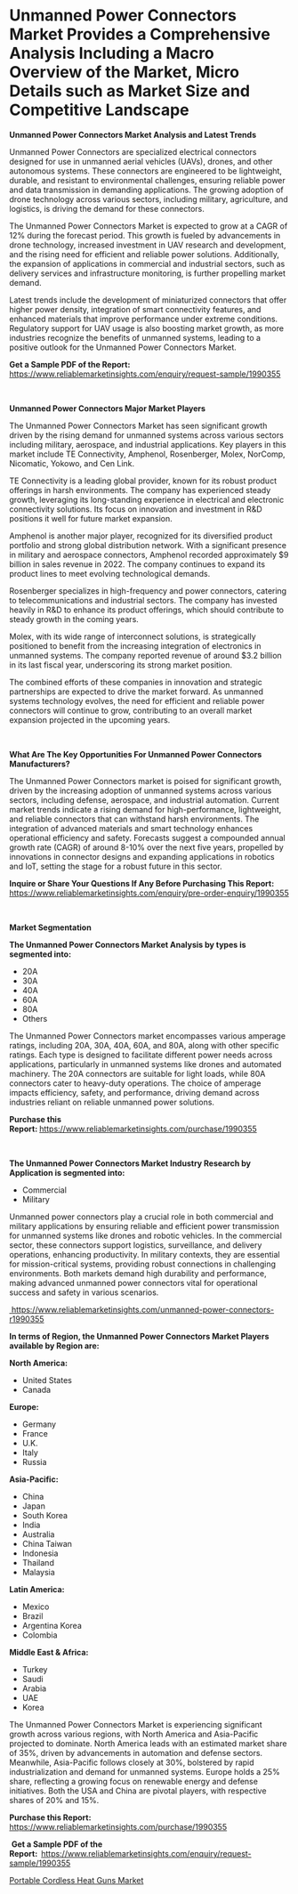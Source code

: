 <p><h1>Unmanned Power Connectors Market Provides a Comprehensive Analysis Including a Macro Overview of the Market, Micro Details such as Market Size and Competitive Landscape</h1></p><p><strong>Unmanned Power Connectors Market Analysis and Latest Trends</strong></p>
<p><p>Unmanned Power Connectors are specialized electrical connectors designed for use in unmanned aerial vehicles (UAVs), drones, and other autonomous systems. These connectors are engineered to be lightweight, durable, and resistant to environmental challenges, ensuring reliable power and data transmission in demanding applications. The growing adoption of drone technology across various sectors, including military, agriculture, and logistics, is driving the demand for these connectors.</p><p>The Unmanned Power Connectors Market is expected to grow at a CAGR of 12% during the forecast period. This growth is fueled by advancements in drone technology, increased investment in UAV research and development, and the rising need for efficient and reliable power solutions. Additionally, the expansion of applications in commercial and industrial sectors, such as delivery services and infrastructure monitoring, is further propelling market demand.</p><p>Latest trends include the development of miniaturized connectors that offer higher power density, integration of smart connectivity features, and enhanced materials that improve performance under extreme conditions. Regulatory support for UAV usage is also boosting market growth, as more industries recognize the benefits of unmanned systems, leading to a positive outlook for the Unmanned Power Connectors Market.</p></p>
<p><strong>Get a Sample PDF of the Report:&nbsp;</strong> <a href="https://www.reliablemarketinsights.com/enquiry/request-sample/1990355?utm_campaign=2566&utm_medium=2&utm_source=Github&utm_content=ia&utm_term=02032025&utm_id=unmanned-power-connectors">https://www.reliablemarketinsights.com/enquiry/request-sample/1990355</a></p>
<p>&nbsp;</p>
<p><strong>Unmanned Power Connectors Major Market Players</strong></p>
<p><p>The Unmanned Power Connectors Market has seen significant growth driven by the rising demand for unmanned systems across various sectors including military, aerospace, and industrial applications. Key players in this market include TE Connectivity, Amphenol, Rosenberger, Molex, NorComp, Nicomatic, Yokowo, and Cen Link.</p><p>TE Connectivity is a leading global provider, known for its robust product offerings in harsh environments. The company has experienced steady growth, leveraging its long-standing experience in electrical and electronic connectivity solutions. Its focus on innovation and investment in R&D positions it well for future market expansion.</p><p>Amphenol is another major player, recognized for its diversified product portfolio and strong global distribution network. With a significant presence in military and aerospace connectors, Amphenol recorded approximately $9 billion in sales revenue in 2022. The company continues to expand its product lines to meet evolving technological demands.</p><p>Rosenberger specializes in high-frequency and power connectors, catering to telecommunications and industrial sectors. The company has invested heavily in R&D to enhance its product offerings, which should contribute to steady growth in the coming years.</p><p>Molex, with its wide range of interconnect solutions, is strategically positioned to benefit from the increasing integration of electronics in unmanned systems. The company reported revenue of around $3.2 billion in its last fiscal year, underscoring its strong market position.</p><p>The combined efforts of these companies in innovation and strategic partnerships are expected to drive the market forward. As unmanned systems technology evolves, the need for efficient and reliable power connectors will continue to grow, contributing to an overall market expansion projected in the upcoming years.</p></p>
<p>&nbsp;</p>
<p><strong>What Are The Key Opportunities For Unmanned Power Connectors Manufacturers?</strong></p>
<p><p>The Unmanned Power Connectors market is poised for significant growth, driven by the increasing adoption of unmanned systems across various sectors, including defense, aerospace, and industrial automation. Current market trends indicate a rising demand for high-performance, lightweight, and reliable connectors that can withstand harsh environments. The integration of advanced materials and smart technology enhances operational efficiency and safety. Forecasts suggest a compounded annual growth rate (CAGR) of around 8-10% over the next five years, propelled by innovations in connector designs and expanding applications in robotics and IoT, setting the stage for a robust future in this sector.</p></p>
<p><strong>Inquire or Share Your Questions If Any Before Purchasing This Report:</strong> <a href="https://www.reliablemarketinsights.com/enquiry/pre-order-enquiry/1990355?utm_campaign=2566&utm_medium=2&utm_source=Github&utm_content=ia&utm_term=02032025&utm_id=unmanned-power-connectors">https://www.reliablemarketinsights.com/enquiry/pre-order-enquiry/1990355</a></p>
<p>&nbsp;</p>
<p><strong>Market Segmentation</strong></p>
<p><strong>The Unmanned Power Connectors Market Analysis by types is segmented into:</strong></p>
<p><ul><li>20A</li><li>30A</li><li>40A</li><li>60A</li><li>80A</li><li>Others</li></ul></p>
<p><p>The Unmanned Power Connectors market encompasses various amperage ratings, including 20A, 30A, 40A, 60A, and 80A, along with other specific ratings. Each type is designed to facilitate different power needs across applications, particularly in unmanned systems like drones and automated machinery. The 20A connectors are suitable for light loads, while 80A connectors cater to heavy-duty operations. The choice of amperage impacts efficiency, safety, and performance, driving demand across industries reliant on reliable unmanned power solutions.</p></p>
<p><strong>Purchase this Report:&nbsp;</strong><a href="https://www.reliablemarketinsights.com/purchase/1990355?utm_campaign=2566&utm_medium=2&utm_source=Github&utm_content=ia&utm_term=02032025&utm_id=unmanned-power-connectors">https://www.reliablemarketinsights.com/purchase/1990355</a></p>
<p>&nbsp;</p>
<p><strong>The Unmanned Power Connectors Market Industry Research by Application is segmented into:</strong></p>
<p><ul><li>Commercial</li><li>Military</li></ul></p>
<p><p>Unmanned power connectors play a crucial role in both commercial and military applications by ensuring reliable and efficient power transmission for unmanned systems like drones and robotic vehicles. In the commercial sector, these connectors support logistics, surveillance, and delivery operations, enhancing productivity. In military contexts, they are essential for mission-critical systems, providing robust connections in challenging environments. Both markets demand high durability and performance, making advanced unmanned power connectors vital for operational success and safety in various scenarios.</p></p>
<p><a href="https://www.reliablemarketinsights.com/unmanned-power-connectors-r1990355?utm_campaign=2566&utm_medium=2&utm_source=Github&utm_content=ia&utm_term=02032025&utm_id=unmanned-power-connectors">&nbsp;https://www.reliablemarketinsights.com/unmanned-power-connectors-r1990355</a></p>
<p><strong>In terms of Region, the Unmanned Power Connectors Market Players available by Region are:</strong></p>
<p>
    <p> <strong> North America: </strong>
        <ul>
            <li>United States</li>
            <li>Canada</li>
        </ul>
        </p> 
    <p> <strong> Europe: </strong>
        <ul>
            <li>Germany</li>
            <li>France</li>
            <li>U.K.</li>
            <li>Italy</li>
            <li>Russia</li>
        </ul>
        </p> 
    <p> <strong> Asia-Pacific: </strong>
        <ul>
            <li>China</li>
            <li>Japan</li>
            <li>South Korea</li>
            <li>India</li>
            <li>Australia</li>
            <li>China Taiwan</li>
            <li>Indonesia</li>
            <li>Thailand</li>
            <li>Malaysia</li>
        </ul>
        </p> 
    <p> <strong> Latin America: </strong>
        <ul>
            <li>Mexico</li>
            <li>Brazil</li>
            <li>Argentina Korea</li>
            <li>Colombia</li>
        </ul>
        </p> 
    <p> <strong> Middle East & Africa: </strong>
        <ul>
            <li>Turkey</li>
            <li>Saudi</li>
            <li>Arabia</li>
            <li>UAE</li>
            <li>Korea</li>
        </ul>
    </p>
    </p>
<p><p>The Unmanned Power Connectors Market is experiencing significant growth across various regions, with North America and Asia-Pacific projected to dominate. North America leads with an estimated market share of 35%, driven by advancements in automation and defense sectors. Meanwhile, Asia-Pacific follows closely at 30%, bolstered by rapid industrialization and demand for unmanned systems. Europe holds a 25% share, reflecting a growing focus on renewable energy and defense initiatives. Both the USA and China are pivotal players, with respective shares of 20% and 15%.</p></p>
<p><strong>Purchase this Report: </strong><a href="https://www.reliablemarketinsights.com/purchase/1990355?utm_campaign=2566&utm_medium=2&utm_source=Github&utm_content=ia&utm_term=02032025&utm_id=unmanned-power-connectors">https://www.reliablemarketinsights.com/purchase/1990355</a></p>
<p>&nbsp;<strong>Get a Sample PDF of the Report:&nbsp;&nbsp;</strong><a href="https://www.reliablemarketinsights.com/enquiry/request-sample/1990355?utm_campaign=2566&utm_medium=2&utm_source=Github&utm_content=ia&utm_term=02032025&utm_id=unmanned-power-connectors">https://www.reliablemarketinsights.com/enquiry/request-sample/1990355</a></p>
<p><strong></strong></p>
<p><p><a href="https://github.com/boitafbg/Market-Research-Report-List-1/blob/main/portable-cordless-heat-guns-market.md?utm_campaign=2566&utm_medium=2&utm_source=Github&utm_content=ia&utm_term=02032025&utm_id=unmanned-power-connectors">Portable Cordless Heat Guns Market</a></p></p>